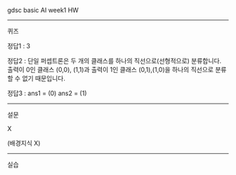 gdsc basic AI
week1 HW

-------------------------------

퀴즈

정답1 : 3

정답2 : 단일 퍼셉트론은 두 개의 클래스를 하나의 직선으로(선형적으로) 분류합니다. 출력이 0인 클래스 (0,0), (1,1)과 출력이 1인 클래스 (0,1),(1,0)을 하나의 직선으로 분류할 수 없기 때문입니다.

정답3 : ans1 = (0)
        ans2 = (1)

-------------------------------

설문

X

(배경지식 X)

-------------------------------

실습

